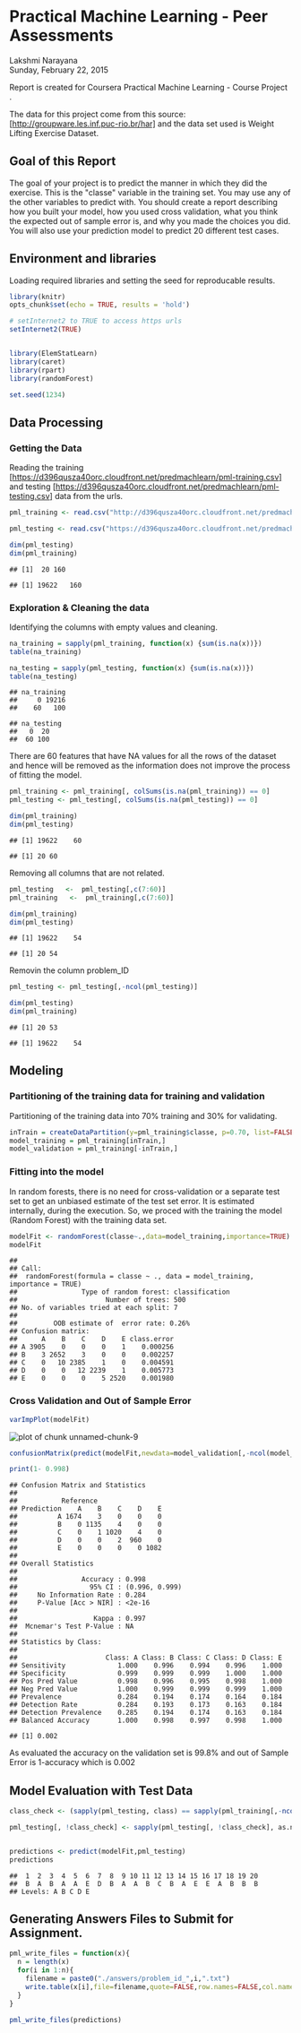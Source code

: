 # Practical Machine Learning - Peer Assessments
Lakshmi Narayana  
Sunday, February 22, 2015  

  Report is created for Coursera Practical Machine Learning - Course Project .  
  
  The data for this project come from this source: [http://groupware.les.inf.puc-rio.br/har] and the data set used is Weight Lifting Exercise Dataset.  
  
## Goal of this Report

The goal of your project is to predict the manner in which they did the exercise. This is the "classe" variable in the training set. You may use any of the other variables to predict with. You should create a report describing how you built your model, how you used cross validation, what you think the expected out of sample error is, and why you made the choices you did. You will also use your prediction model to predict 20 different test cases. 

## Environment and libraries

Loading required libraries and setting the seed for reproducable results.


```r
library(knitr)
opts_chunk$set(echo = TRUE, results = 'hold')

# setInternet2 to TRUE to access https urls
setInternet2(TRUE)


library(ElemStatLearn)
library(caret)
library(rpart)
library(randomForest)

set.seed(1234)
```

## Data Processing

### Getting the Data

Reading the training [https://d396qusza40orc.cloudfront.net/predmachlearn/pml-training.csv] and testing [https://d396qusza40orc.cloudfront.net/predmachlearn/pml-testing.csv] data from the urls. 


```r
pml_training <- read.csv("http://d396qusza40orc.cloudfront.net/predmachlearn/pml-training.csv",header=TRUE,sep=",",na.strings=c("", "NA", " "))

pml_testing <- read.csv("https://d396qusza40orc.cloudfront.net/predmachlearn/pml-testing.csv",header=TRUE,sep=",",na.strings=c("", "NA", " "))

dim(pml_testing)
dim(pml_training)
```

```
## [1]  20 160
```

```
## [1] 19622   160
```

### Exploration & Cleaning the data

Identifying the columns with empty values and cleaning.

```r
na_training = sapply(pml_training, function(x) {sum(is.na(x))})
table(na_training)

na_testing = sapply(pml_testing, function(x) {sum(is.na(x))})
table(na_testing)
```

```
## na_training
##     0 19216 
##    60   100
```

```
## na_testing
##   0  20 
##  60 100
```

There are 60 features that have NA values for all the rows of the dataset and hence will be removed as the information does not improve the process of fitting the model.


```r
pml_training <- pml_training[, colSums(is.na(pml_training)) == 0]
pml_testing <- pml_testing[, colSums(is.na(pml_testing)) == 0]

dim(pml_training)
dim(pml_testing)
```

```
## [1] 19622    60
```

```
## [1] 20 60
```
Removing all columns that are not related. 


```r
pml_testing   <-  pml_testing[,c(7:60)]
pml_training   <-  pml_training[,c(7:60)]

dim(pml_training)
dim(pml_testing)
```

```
## [1] 19622    54
```

```
## [1] 20 54
```

Removin the column problem_ID

```r
pml_testing <- pml_testing[,-ncol(pml_testing)]

dim(pml_testing)
dim(pml_training)
```

```
## [1] 20 53
```

```
## [1] 19622    54
```


## Modeling

### Partitioning of the training data for training and validation

Partitioning of the training data into 70% training and 30% for validating.


```r
inTrain = createDataPartition(y=pml_training$classe, p=0.70, list=FALSE)
model_training = pml_training[inTrain,]
model_validation = pml_training[-inTrain,]
```

### Fitting into the model

In random forests, there is no need for cross-validation or a separate test set to get an unbiased estimate of the test set error. It is estimated internally, during the execution. So, we proced with the training the model (Random Forest) with the training data set.


```r
modelFit <- randomForest(classe~.,data=model_training,importance=TRUE)
modelFit
```

```
## 
## Call:
##  randomForest(formula = classe ~ ., data = model_training, importance = TRUE) 
##                Type of random forest: classification
##                      Number of trees: 500
## No. of variables tried at each split: 7
## 
##         OOB estimate of  error rate: 0.26%
## Confusion matrix:
##      A    B    C    D    E class.error
## A 3905    0    0    0    1    0.000256
## B    3 2652    3    0    0    0.002257
## C    0   10 2385    1    0    0.004591
## D    0    0   12 2239    1    0.005773
## E    0    0    0    5 2520    0.001980
```

### Cross Validation and Out of Sample Error


```r
varImpPlot(modelFit)
```

![plot of chunk unnamed-chunk-9](prac_machine_learning_peer_Assessments_files/figure-html/unnamed-chunk-9.png) 

```r
confusionMatrix(predict(modelFit,newdata=model_validation[,-ncol(model_validation)]),model_validation$classe)

print(1- 0.998)
```

```
## Confusion Matrix and Statistics
## 
##           Reference
## Prediction    A    B    C    D    E
##          A 1674    3    0    0    0
##          B    0 1135    4    0    0
##          C    0    1 1020    4    0
##          D    0    0    2  960    0
##          E    0    0    0    0 1082
## 
## Overall Statistics
##                                         
##                Accuracy : 0.998         
##                  95% CI : (0.996, 0.999)
##     No Information Rate : 0.284         
##     P-Value [Acc > NIR] : <2e-16        
##                                         
##                   Kappa : 0.997         
##  Mcnemar's Test P-Value : NA            
## 
## Statistics by Class:
## 
##                      Class: A Class: B Class: C Class: D Class: E
## Sensitivity             1.000    0.996    0.994    0.996    1.000
## Specificity             0.999    0.999    0.999    1.000    1.000
## Pos Pred Value          0.998    0.996    0.995    0.998    1.000
## Neg Pred Value          1.000    0.999    0.999    0.999    1.000
## Prevalence              0.284    0.194    0.174    0.164    0.184
## Detection Rate          0.284    0.193    0.173    0.163    0.184
## Detection Prevalence    0.285    0.194    0.174    0.163    0.184
## Balanced Accuracy       1.000    0.998    0.997    0.998    1.000
```

```
## [1] 0.002
```
As evaluated the accuracy on the validation set is 99.8% and out of Sample Error is 1-accuracy which is 0.002  

## Model Evaluation with Test Data


```r
class_check <- (sapply(pml_testing, class) == sapply(pml_training[,-ncol(pml_training)], class))

pml_testing[, !class_check] <- sapply(pml_testing[, !class_check], as.numeric)


predictions <- predict(modelFit,pml_testing)
predictions
```

```
##  1  2  3  4  5  6  7  8  9 10 11 12 13 14 15 16 17 18 19 20 
##  B  A  B  A  A  E  D  B  A  A  B  C  B  A  E  E  A  B  B  B 
## Levels: A B C D E
```


## Generating Answers Files to Submit for Assignment.

```r
pml_write_files = function(x){
  n = length(x)
  for(i in 1:n){
    filename = paste0("./answers/problem_id_",i,".txt")
    write.table(x[i],file=filename,quote=FALSE,row.names=FALSE,col.names=FALSE)
  }
}

pml_write_files(predictions)
```

